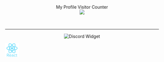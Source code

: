 <p align="center"> 
  My Profile Visitor Counter<br>
  <img src="https://profile-counter.glitch.me/mahyarsamali/count.svg" />
</p>

<br>
<hr>

<p align="center">
    <img src="https://discord.c99.nl/widget/theme-1/998143234758946828.png" alt="Discord Widget">
</p>


<a href="http://ir-mp.ir/" target="_blank">
  <img src="https://raw.githubusercontent.com/devicons/devicon/master/icons/react/react-original-wordmark.svg" alt="react" width="45" height="45" />
</a>

